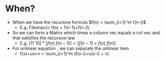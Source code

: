 # When?
- When we have the recursive formula $f(n) = \sum_{i=1}^m f(n-i)$
  - E.g. Fibonacci: f(n) = f(n-1)+f(n-2)
- So we can form a Matrix which times a column vec equals a col vec and that satisfies the recursive law
  - E.g. $[1 1 \ 1 0]*[ f(n) \ f(n-1)] = [f(n-1)+f(n) \ f(n)]$
- For unlinear equation , we can separate the unlinear item
  - f(x)+ux+v = \sum_{i=1}^m (f(x-i)+u(x-i) + v)
